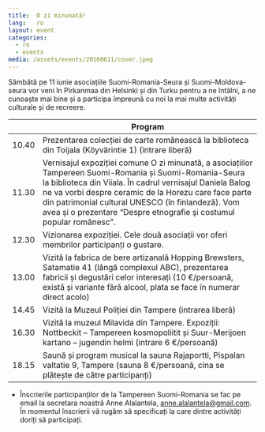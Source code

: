 ```yaml
---
title:  O zi minunată!
lang:   ro
layout: event
categories:
  - ro
  - events
media: /assets/events/20160611/cover.jpeg
---
```

 
Sâmbătă pe 11 iunie asociațiile Suomi-Romania-Seura și Suomi-Moldova-seura vor veni în Pirkanmaa din Helsinki și din Turku pentru a ne întâlni, a ne cunoaște mai bine și a participa împreună cu noi la mai multe activități culturale și de recreere.
 
&nbsp; | Program
--- |---
10.40 | Prezentarea colecției de carte românească la biblioteca din Toijala (Köyvärintie 1) (intrare liberă)
11.30 | Vernisajul expoziției comune O zi minunată, a asociațiilor Tampereen Suomi-Romania și Suomi-Romania-Seura la biblioteca din Viiala. În cadrul vernisajul Daniela Balog ne va vorbi despre ceramic de la Horezu care face parte din patrimonial cultural UNESCO (în finlandeză). Vom avea și o prezentare <q>Despre etnografie şi costumul popular românesc</q>. 
12.30 | Vizionarea expoziției. Cele două asociații vor oferi membrilor participanți o gustare. 
13.00 | Vizită la fabrica de bere artizanală Hopping Brewsters, Satamatie 41 (lângă complexul ABC), prezentarea fabricii și degustări celor interesați (10 €/persoană, există și variante fără alcool, plata se face în numerar direct acolo) 
14.45 | Vizită la Muzeul Poliției din Tampere (intrarea liberă)
16.30 | Vizită la muzeul Milavida din Tampere. Expoziții: Nottbeckit – Tampereen kosmopoliitit și Suur-Merijoen kartano – jugendin helmi (intrare 6 €/persoană)
18.15 | Saună și program musical la sauna Rajaportti, Pispalan valtatie 9, Tampere (sauna 8 €/persoană, cina se plătește de către participanți)

- Înscrierile participanților de la Tampereen Suomi-Romania se fac pe email la secretara noastră Anne Alalantela, anne.alalantela@gmail.com. În momentul înscrierii vă rugăm să specificați la care dintre activități doriți să participați.


